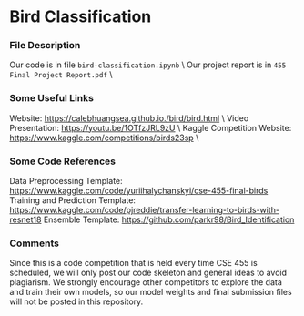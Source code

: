 # Bird Classification

### File Description
Our code is in file `bird-classification.ipynb` \\
Our project report is in `455 Final Project Report.pdf` \\

### Some Useful Links
Website: https://calebhuangsea.github.io./bird/bird.html \\
Video Presentation: https://youtu.be/1OTfzJRL9zU \\
Kaggle Competition Website: https://www.kaggle.com/competitions/birds23sp \\

### Some Code References
Data Preprocessing Template: https://www.kaggle.com/code/yuriihalychanskyi/cse-455-final-birds
Training and Prediction Template: https://www.kaggle.com/code/pjreddie/transfer-learning-to-birds-with-resnet18
Ensemble Template: https://github.com/parkr98/Bird_Identification

### Comments
Since this is a code competition that is held every time CSE 455 is scheduled, we will only post our code skeleton and general ideas to avoid plagiarism. We strongly encourage other competitors to explore the data and train their own models, so our model weights and final submission files will not be posted in this repository.
